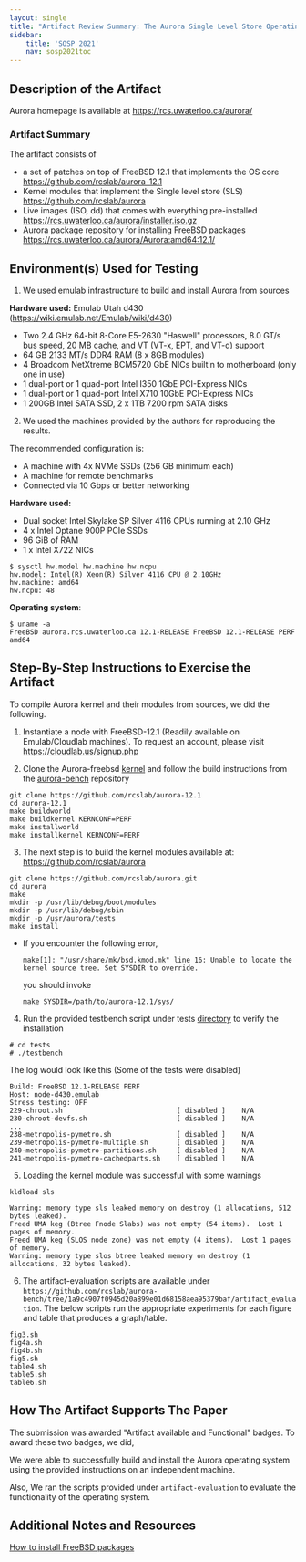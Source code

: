 ```yaml
---
layout: single
title: "Artifact Review Summary: The Aurora Single Level Store Operating System"
sidebar:
    title: 'SOSP 2021'
    nav: sosp2021toc
---
```


## Description of the Artifact

Aurora homepage is available at <https://rcs.uwaterloo.ca/aurora/>

### Artifact Summary

The artifact consists of
* a set of patches on top of FreeBSD 12.1 that implements the OS core
  <https://github.com/rcslab/aurora-12.1>
* Kernel modules that implement the Single level store (SLS)
  <https://github.com/rcslab/aurora>
* Live images (ISO, dd) that comes with everything pre-installed
  <https://rcs.uwaterloo.ca/aurora/installer.iso.gz>
* Aurora package repository for installing FreeBSD packages
  <https://rcs.uwaterloo.ca/aurora/Aurora:amd64:12.1/>

## Environment(s) Used for Testing

1) We used emulab infrastructure to build and install Aurora from sources

**Hardware used:** Emulab Utah d430 (<https://wiki.emulab.net/Emulab/wiki/d430>)
- Two 2.4 GHz 64-bit 8-Core E5-2630 "Haswell" processors, 8.0 GT/s bus speed, 20 MB cache, and VT (VT-x, EPT, and VT-d) support
- 64 GB 2133 MT/s DDR4 RAM (8 x 8GB modules)
- 4 Broadcom NetXtreme BCM5720 GbE NICs builtin to motherboard (only one in use)
- 1 dual-port or 1 quad-port Intel I350 1GbE PCI-Express NICs
- 1 dual-port or 1 quad-port Intel X710 10GbE PCI-Express NICs
- 1 200GB Intel SATA SSD, 2 x 1TB 7200 rpm SATA disks

2) We used the machines provided by the authors for reproducing the results.

The recommended configuration is:
* A machine with 4x NVMe SSDs (256 GB minimum each)
* A machine for remote benchmarks
* Connected via 10 Gbps or better networking

**Hardware used:**
- Dual socket Intel Skylake SP Silver 4116 CPUs running at 2.10 GHz
- 4 x Intel Optane 900P PCIe SSDs
- 96 GiB of RAM
- 1 x Intel X722 NICs
```
$ sysctl hw.model hw.machine hw.ncpu
hw.model: Intel(R) Xeon(R) Silver 4116 CPU @ 2.10GHz
hw.machine: amd64
hw.ncpu: 48
```

**Operating system**:
```
$ uname -a
FreeBSD aurora.rcs.uwaterloo.ca 12.1-RELEASE FreeBSD 12.1-RELEASE PERF  amd64
```

## Step-By-Step Instructions to Exercise the Artifact

To compile Aurora kernel and their modules from sources, we did the following.

1) Instantiate a node with FreeBSD-12.1 (Readily available on Emulab/Cloudlab machines).
   To request an account, please visit https://cloudlab.us/signup.php

2) Clone the Aurora-freebsd [kernel](https://github.com/rcslab/aurora-12.1) and
follow the build instructions from the [aurora-bench](https://github.com/rcslab/aurora-bench) repository
  ```
  git clone https://github.com/rcslab/aurora-12.1
  cd aurora-12.1
  make buildworld
  make buildkernel KERNCONF=PERF
  make installworld
  make installkernel KERNCONF=PERF
  ```

3) The next step is to build the kernel modules available at: https://github.com/rcslab/aurora
  ```
  git clone https://github.com/rcslab/aurora.git
  cd aurora
  make
  mkdir -p /usr/lib/debug/boot/modules
  mkdir -p /usr/lib/debug/sbin
  mkdir -p /usr/aurora/tests
  make install
  ```
  - If you encounter the following error,
    ```
    make[1]: "/usr/share/mk/bsd.kmod.mk" line 16: Unable to locate the kernel source tree. Set SYSDIR to override.
    ```
    you should invoke 
    ```
    make SYSDIR=/path/to/aurora-12.1/sys/
    ```

4) Run the provided testbench script under tests [directory](https://github.com/rcslab/aurora/tree/master/tests) to verify the installation
  ```
  # cd tests
  # ./testbench
  ```
  The log would look like this (Some of the tests were disabled)
  ```
  Build: FreeBSD 12.1-RELEASE PERF
  Host: node-d430.emulab
  Stress testing: OFF
  229-chroot.sh                            [ disabled ]    N/A
  230-chroot-devfs.sh                      [ disabled ]    N/A
  ...
  238-metropolis-pymetro.sh                [ disabled ]    N/A
  239-metropolis-pymetro-multiple.sh       [ disabled ]    N/A
  240-metropolis-pymetro-partitions.sh     [ disabled ]    N/A
  241-metropolis-pymetro-cachedparts.sh    [ disabled ]    N/A
  ```

5) Loading the kernel module was successful with some warnings
  ```
  kldload sls
  ```
  ```
  Warning: memory type sls leaked memory on destroy (1 allocations, 512 bytes leaked).
  Freed UMA keg (Btree Fnode Slabs) was not empty (54 items).  Lost 1 pages of memory.
  Freed UMA keg (SLOS node zone) was not empty (4 items).  Lost 1 pages of memory.
  Warning: memory type slos btree leaked memory on destroy (1 allocations, 32 bytes leaked).
  ```

6) The artifact-evaluation scripts are available under `https://github.com/rcslab/aurora-bench/tree/1a9c4907f0945d20a899e01d68158aea95379baf/artifact_evaluation`.
  The below scripts run the appropriate experiments for each figure and table that produces a graph/table.
  ```
  fig3.sh
  fig4a.sh
  fig4b.sh
  fig5.sh
  table4.sh
  table5.sh
  table6.sh
  ```

## How The Artifact Supports The Paper

The submission was awarded "Artifact available and Functional" badges.
To award these two badges, we did,

We were able to successfully build and install the Aurora operating system using the
provided instructions on an independent machine.

Also, We ran the scripts provided under `artifact-evaluation` to evaluate the
functionality of the operating system.

## Additional Notes and Resources

[How to install FreeBSD packages](https://docs.freebsd.org/en/books/handbook/ports/)

